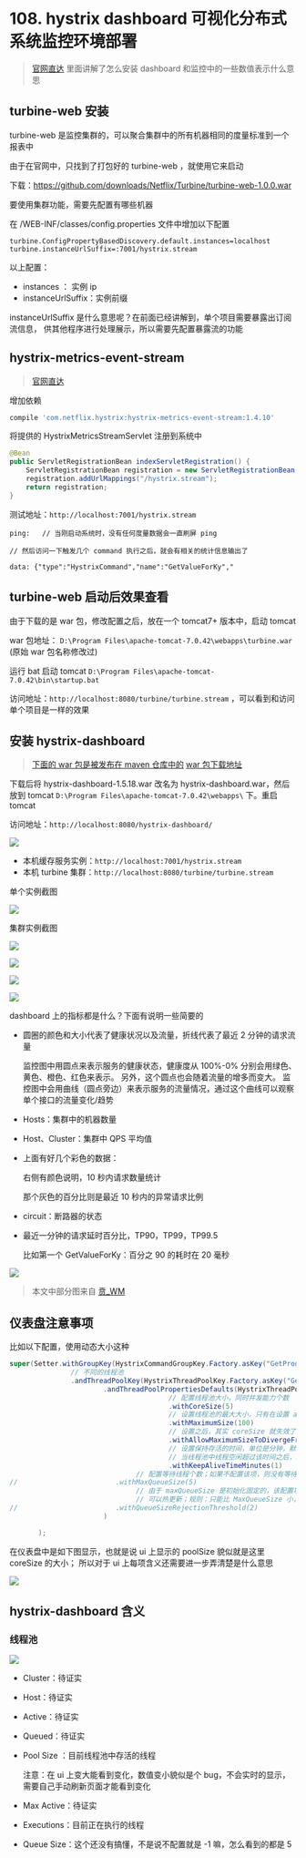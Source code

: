 # 108. hystrix dashboard 可视化分布式系统监控环境部署

> [官网直达](https://github.com/Netflix-Skunkworks/hystrix-dashboard/wiki)
里面讲解了怎么安装 dashboard 和监控中的一些数值表示什么意思

## turbine-web 安装
turbine-web 是监控集群的，可以聚合集群中的所有机器相同的度量标准到一个报表中

由于在官网中，只找到了打包好的 turbine-web ，就使用它来启动

下载：https://github.com/downloads/Netflix/Turbine/turbine-web-1.0.0.war

要使用集群功能，需要先配置有哪些机器

在 /WEB-INF/classes/config.properties 文件中增加以下配置

```
turbine.ConfigPropertyBasedDiscovery.default.instances=localhost
turbine.instanceUrlSuffix=:7001/hystrix.stream
```

以上配置：

- instances ： 实例 ip
- instanceUrlSuffix：实例前缀

instanceUrlSuffix 是什么意思呢？在前面已经讲解到，单个项目需要暴露出订阅流信息，
供其他程序进行处理展示，所以需要先配置暴露流的功能

## hystrix-metrics-event-stream
> [官网直达](https://github.com/Netflix/Hystrix/tree/master/hystrix-contrib/hystrix-metrics-event-stream)

增加依赖

```groovy
compile 'com.netflix.hystrix:hystrix-metrics-event-stream:1.4.10'
```

将提供的 HystrixMetricsStreamServlet 注册到系统中

```java
@Bean
public ServletRegistrationBean indexServletRegistration() {
    ServletRegistrationBean registration = new ServletRegistrationBean(new HystrixMetricsStreamServlet());
    registration.addUrlMappings("/hystrix.stream");
    return registration;
}

```

测试地址：`http://localhost:7001/hystrix.stream`

```
ping:   // 当刚启动系统时，没有任何度量数据会一直刷屏 ping

// 然后访问一下触发几个 command 执行之后，就会有相关的统计信息输出了

data: {"type":"HystrixCommand","name":"GetValueForKy","
```

## turbine-web 启动后效果查看
由于下载的是 war 包，修改配置之后，放在一个 tomcat7+ 版本中，启动 tomcat

war 包地址： `D:\Program Files\apache-tomcat-7.0.42\webapps\turbine.war` (原始 war 包名称修改过)

运行 bat 启动 tomcat `D:\Program Files\apache-tomcat-7.0.42\bin\startup.bat`

访问地址：`http://localhost:8080/turbine/turbine.stream` ，可以看到和访问单个项目是一样的效果

## 安装 hystrix-dashboard

> [下面的 war 包是被发布在 maven 仓库中的](https://search.maven.org/search?q=a:hystrix-dashboard)
> [war 包下载地址](https://search.maven.org/remotecontent?filepath=com/netflix/hystrix/hystrix-dashboard/1.5.18/hystrix-dashboard-1.5.18.war)

下载后将 hystrix-dashboard-1.5.18.war 改名为 hystrix-dashboard.war，然后放到 tomcat `D:\Program Files\apache-tomcat-7.0.42\webapps\` 下。重启 tomcat

访问地址：`http://localhost:8080/hystrix-dashboard/`

![](./assets/markdown-img-paste-20190616175917743.png)

- 本机缓存服务实例：`http://localhost:7001/hystrix.stream`
- 本机 turbine 集群：`http://localhost:8080/turbine/turbine.stream`

单个实例截图

![](./assets/markdown-img-paste-2019061618013443.png)

集群实例截图

![](./assets/markdown-img-paste-20190616180232277.png)

![](./assets/markdown-img-paste-20190616180251343.png)

![](./assets/markdown-img-paste-20190616180321706.png)

![](./assets/markdown-img-paste-2019061618083666.png)

dashboard 上的指标都是什么？下面有说明一些简要的

- 圆圈的颜色和大小代表了健康状况以及流量，折线代表了最近 2 分钟的请求流量

     监控图中用圆点来表示服务的健康状态，健康度从 100%-0% 分别会用绿色、黄色、橙色、红色来表示。 另外，这个圆点也会随着流量的增多而变大。 监控图中会用曲线（圆点旁边）来表示服务的流量情况，通过这个曲线可以观察单个接口的流量变化/趋势
- Hosts：集群中的机器数量
- Host、Cluster：集群中 QPS 平均值
- 上面有好几个彩色的数据：

    右侧有颜色说明，10 秒内请求数量统计

    那个灰色的百分比则是最近 10 秒内的异常请求比例
- circuit：断路器的状态

- 最近一分钟的请求延时百分比，TP90，TP99，TP99.5

    比如第一个 GetValueForKy：百分之 90 的耗时在 20 毫秒

![](./assets/markdown-img-paste-20190616181619375.png)

> 本文中部分图来自 [贲_WM](https://blog.csdn.net/wm6752062/article/details/86136204)


## 仪表盘注意事项
比如以下配置，使用动态大小这种

```java
super(Setter.withGroupKey(HystrixCommandGroupKey.Factory.asKey("GetProductCommandGroup"))
               // 不同的线程池
               .andThreadPoolKey(HystrixThreadPoolKey.Factory.asKey("GetProductCommand2Pool"))
                       .andThreadPoolPropertiesDefaults(HystrixThreadPoolProperties.Setter()
                                       // 配置线程池大小，同时并发能力个数
                                       .withCoreSize(5)
                                       // 设置线程池的最大大小，只有在设置 allowMaximumSizeToDivergeFromCoreSize 的时候才能生效
                                       .withMaximumSize(100)
                                       // 设置之后，其实 coreSize 就失效了
                                       .withAllowMaximumSizeToDivergeFromCoreSize(true)
                                       // 设置保持存活的时间，单位是分钟，默认是 1
                                       // 当线程池中线程空闲超过该时间之后，就会被销毁
                                       .withKeepAliveTimeMinutes(1)
                               // 配置等待线程个数；如果不配置该项，则没有等待，超过则拒绝
//                        .withMaxQueueSize(5)
                               // 由于 maxQueueSize 是初始化固定的，该配置项是动态调整最大等待数量的
                               // 可以热更新；规则：只能比 MaxQueueSize 小，
//                        .withQueueSizeRejectionThreshold(2)
                       )

       );
```
在仪表盘中是如下图显示，也就是说 ui 上显示的 poolSize 貌似就是这里 coreSize 的大小；
所以对于 ui 上每项含义还需要进一步弄清楚是什么意思

![](./assets/markdown-img-paste-20190618213228495.png)

## hystrix-dashboard 含义

### 线程池
![](./assets/markdown-img-paste-20190618213228495.png)

- Cluster：待证实
- Host：待证实
- Active：待证实
- Queued：待证实
- Pool Size ：目前线程池中存活的线程

    注意：在 ui 上变大能看到变化，数值变小貌似是个 bug，不会实时的显示，
    需要自己手动刷新页面才能看到变化
- Max Active：待证实
- Executions：目前正在执行的线程
- Queue Size：这个还没有搞懂，不是说不配置就是 -1 嘛，怎么看到的都是 5
